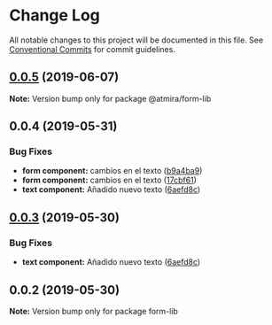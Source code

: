 # Change Log

All notable changes to this project will be documented in this file.
See [Conventional Commits](https://conventionalcommits.org) for commit guidelines.

## [0.0.5](https://github.com/Coolpix/test-lerna/compare/@atmira/form-lib@0.0.4...@atmira/form-lib@0.0.5) (2019-06-07)

**Note:** Version bump only for package @atmira/form-lib





## 0.0.4 (2019-05-31)


### Bug Fixes

* **form component:** cambios en el texto ([b9a4ba9](https://github.com/Coolpix/test-lerna/commit/b9a4ba9))
* **form component:** cambios en el texto ([17cbf61](https://github.com/Coolpix/test-lerna/commit/17cbf61))
* **text component:** Añadido nuevo texto ([6aefd8c](https://github.com/Coolpix/test-lerna/commit/6aefd8c))





## [0.0.3](https://github.com/Coolpix/test-lerna/compare/form-lib@0.0.2...form-lib@0.0.3) (2019-05-30)


### Bug Fixes

* **text component:** Añadido nuevo texto ([6aefd8c](https://github.com/Coolpix/test-lerna/commit/6aefd8c))





## 0.0.2 (2019-05-30)

**Note:** Version bump only for package form-lib
